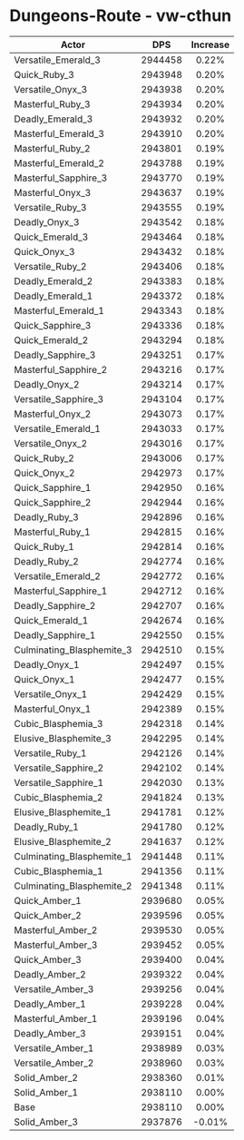# Dungeons-Route - vw-cthun
| Actor | DPS | Increase |
|---|:---:|:---:|
|Versatile_Emerald_3|2944458|0.22%|
|Quick_Ruby_3|2943948|0.20%|
|Versatile_Onyx_3|2943938|0.20%|
|Masterful_Ruby_3|2943934|0.20%|
|Deadly_Emerald_3|2943932|0.20%|
|Masterful_Emerald_3|2943910|0.20%|
|Masterful_Ruby_2|2943801|0.19%|
|Masterful_Emerald_2|2943788|0.19%|
|Masterful_Sapphire_3|2943770|0.19%|
|Masterful_Onyx_3|2943637|0.19%|
|Versatile_Ruby_3|2943555|0.19%|
|Deadly_Onyx_3|2943542|0.18%|
|Quick_Emerald_3|2943464|0.18%|
|Quick_Onyx_3|2943432|0.18%|
|Versatile_Ruby_2|2943406|0.18%|
|Deadly_Emerald_2|2943383|0.18%|
|Deadly_Emerald_1|2943372|0.18%|
|Masterful_Emerald_1|2943343|0.18%|
|Quick_Sapphire_3|2943336|0.18%|
|Quick_Emerald_2|2943294|0.18%|
|Deadly_Sapphire_3|2943251|0.17%|
|Masterful_Sapphire_2|2943216|0.17%|
|Deadly_Onyx_2|2943214|0.17%|
|Versatile_Sapphire_3|2943104|0.17%|
|Masterful_Onyx_2|2943073|0.17%|
|Versatile_Emerald_1|2943033|0.17%|
|Versatile_Onyx_2|2943016|0.17%|
|Quick_Ruby_2|2943006|0.17%|
|Quick_Onyx_2|2942973|0.17%|
|Quick_Sapphire_1|2942950|0.16%|
|Quick_Sapphire_2|2942944|0.16%|
|Deadly_Ruby_3|2942896|0.16%|
|Masterful_Ruby_1|2942815|0.16%|
|Quick_Ruby_1|2942814|0.16%|
|Deadly_Ruby_2|2942774|0.16%|
|Versatile_Emerald_2|2942772|0.16%|
|Masterful_Sapphire_1|2942712|0.16%|
|Deadly_Sapphire_2|2942707|0.16%|
|Quick_Emerald_1|2942674|0.16%|
|Deadly_Sapphire_1|2942550|0.15%|
|Culminating_Blasphemite_3|2942510|0.15%|
|Deadly_Onyx_1|2942497|0.15%|
|Quick_Onyx_1|2942477|0.15%|
|Versatile_Onyx_1|2942429|0.15%|
|Masterful_Onyx_1|2942389|0.15%|
|Cubic_Blasphemia_3|2942318|0.14%|
|Elusive_Blasphemite_3|2942295|0.14%|
|Versatile_Ruby_1|2942126|0.14%|
|Versatile_Sapphire_2|2942102|0.14%|
|Versatile_Sapphire_1|2942030|0.13%|
|Cubic_Blasphemia_2|2941824|0.13%|
|Elusive_Blasphemite_1|2941781|0.12%|
|Deadly_Ruby_1|2941780|0.12%|
|Elusive_Blasphemite_2|2941637|0.12%|
|Culminating_Blasphemite_1|2941448|0.11%|
|Cubic_Blasphemia_1|2941356|0.11%|
|Culminating_Blasphemite_2|2941348|0.11%|
|Quick_Amber_1|2939680|0.05%|
|Quick_Amber_2|2939596|0.05%|
|Masterful_Amber_2|2939530|0.05%|
|Masterful_Amber_3|2939452|0.05%|
|Quick_Amber_3|2939400|0.04%|
|Deadly_Amber_2|2939322|0.04%|
|Versatile_Amber_3|2939256|0.04%|
|Deadly_Amber_1|2939228|0.04%|
|Masterful_Amber_1|2939196|0.04%|
|Deadly_Amber_3|2939151|0.04%|
|Versatile_Amber_1|2938989|0.03%|
|Versatile_Amber_2|2938960|0.03%|
|Solid_Amber_2|2938360|0.01%|
|Solid_Amber_1|2938110|0.00%|
|Base|2938110|0.00%|
|Solid_Amber_3|2937876|-0.01%|
